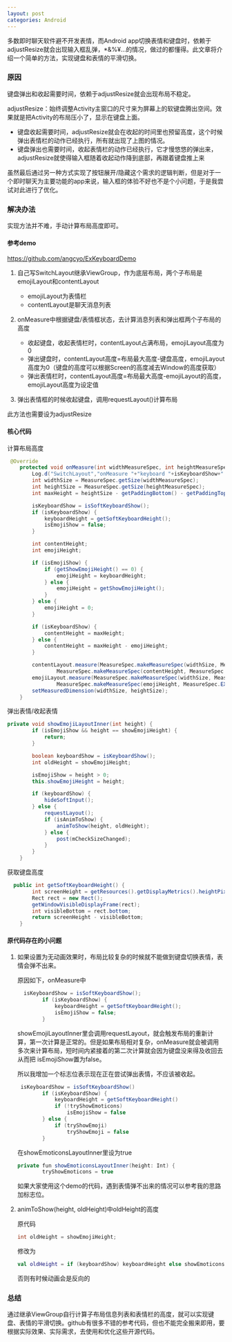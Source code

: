 ```yaml
---
layout: post
categories: Android
---
```


多数即时聊天软件避不开发表情，而Android app切换表情和键盘时，依赖于adjustResize就会出现输入框乱弹，*&%¥…的情况，做过的都懂得。此文章将介绍一个简单的方法，实现键盘和表情的平滑切换。

### 原因

键盘弹出和收起需要时间，依赖于adjustResize就会出现布局不稳定。

adjustResize：始终调整Activity主窗口的尺寸来为屏幕上的软键盘腾出空间。效果就是把Activity的布局压小了，显示在键盘上面。

+ 键盘收起需要时间，adjustResize就会在收起的时间里也预留高度，这个时候弹出表情栏的动作已经执行，所有就出现了上图的情况。
+ 键盘弹出也需要时间，收起表情栏的动作已经执行，它才慢悠悠的弹出来，adjustResize就使得输入框随着收起动作降到底部，再跟着键盘推上来



虽然最后通过另一种方式实现了按钮展开/隐藏这个需求的逻辑判断，但是对于一个即时聊天为主要功能的app来说，输入框的体验不好也不是个小问题，于是我尝试对此进行了优化。



### 解决办法

实现方法并不难，手动计算布局高度即可。

#### 参考demo

https://github.com/angcyo/ExKeyboardDemo

1. 自己写SwitchLayout继承ViewGroup，作为底层布局，两个子布局是emojiLayout和contentLayout
   + emojiLayout为表情栏
   + contentLayout是聊天消息列表

2. onMeasure中根据键盘/表情框状态，去计算消息列表和弹出框两个子布局的高度
   + 收起键盘，收起表情栏时，contentLayout占满布局，emojiLayout高度为0
   + 弹出键盘时，contentLayout高度=布局最大高度-键盘高度，emojiLayout高度为0（键盘的高度可以根据Screen的高度减去Window的高度获取）
   + 弹出表情栏时，contentLayout高度=布局最大高度-emojiLayout的高度，emojiLayout高度为设定值
3. 弹出表情框的时候收起键盘，调用requestLayout()计算布局

此方法也需要设为adjustResize



#### 核心代码

计算布局高度

```java
 @Override
    protected void onMeasure(int widthMeasureSpec, int heightMeasureSpec) {
        Log.d("SwitchLayout","onMeasure "+"keyboard "+isKeyboardShow+" emoji "+isEmojiShow);
        int widthSize = MeasureSpec.getSize(widthMeasureSpec);
        int heightSize = MeasureSpec.getSize(heightMeasureSpec);
        int maxHeight = heightSize - getPaddingBottom() - getPaddingTop();

        isKeyboardShow = isSoftKeyboardShow();
        if (isKeyboardShow) {
            keyboardHeight = getSoftKeyboardHeight();
            isEmojiShow = false;
        }

        int contentHeight;
        int emojiHeight;

        if (isEmojiShow) {
            if (getShowEmojiHeight() == 0) {
                emojiHeight = keyboardHeight;
            } else {
                emojiHeight = getShowEmojiHeight();
            }
        } else {
            emojiHeight = 0;
        }

        if (isKeyboardShow) {
            contentHeight = maxHeight;
        } else {
            contentHeight = maxHeight - emojiHeight;
        }

        contentLayout.measure(MeasureSpec.makeMeasureSpec(widthSize, MeasureSpec.EXACTLY),
                MeasureSpec.makeMeasureSpec(contentHeight, MeasureSpec.EXACTLY));
        emojiLayout.measure(MeasureSpec.makeMeasureSpec(widthSize, MeasureSpec.EXACTLY),
                MeasureSpec.makeMeasureSpec(emojiHeight, MeasureSpec.EXACTLY));
        setMeasuredDimension(widthSize, heightSize);
    }
```

弹出表情/收起表情

```java
private void showEmojiLayoutInner(int height) {
        if (isEmojiShow && height == showEmojiHeight) {
            return;
        }

        boolean keyboardShow = isKeyboardShow();
        int oldHeight = showEmojiHeight;

        isEmojiShow = height > 0;
        this.showEmojiHeight = height;

        if (keyboardShow) {
            hideSoftInput();
        } else {
            requestLayout();
            if (isAnimToShow) {
                animToShow(height, oldHeight);
            } else {
                post(mCheckSizeChanged);
            }
        }
    }
```

获取键盘高度

```java
  public int getSoftKeyboardHeight() {
        int screenHeight = getResources().getDisplayMetrics().heightPixels;
        Rect rect = new Rect();
        getWindowVisibleDisplayFrame(rect);
        int visibleBottom = rect.bottom;
        return screenHeight - visibleBottom;
    }
```



#### 原代码存在的小问题

1. 如果设置为无动画效果时，布局比较复杂的时候就不能做到键盘切换表情，表情会弹不出来。

   原因如下，onMeasure中

   ```java
     isKeyboardShow = isSoftKeyboardShow();
           if (isKeyboardShow) {
               keyboardHeight = getSoftKeyboardHeight();
               isEmojiShow = false;
           }
   
   ```

   showEmojiLayoutInner里会调用requestLayout，就会触发布局的重新计算，第一次计算是正常的。但是如果布局相对复杂，onMeasure就会被调用多次来计算布局，短时间内紧接着的第二次计算就会因为键盘没来得及收回去从而把 isEmojiShow置为false。

   所以我增加一个标志位表示现在正在尝试弹出表情，不应该被收起。

   ```java
    isKeyboardShow = isSoftKeyboardShow()
           if (isKeyboardShow) {
               keyboardHeight = getSoftKeyboardHeight()
               if (!tryShowEmoticons)
                   isEmojiShow = false
           } else {
               if (tryShowEmoji)
                   tryShowEmoji = false
           }
   ```

   在showEmoticonsLayoutInner里设为true

   ```java
   private fun showEmoticonsLayoutInner(height: Int) {
           tryShowEmoticons = true
   ```

   如果大家使用这个demo的代码，遇到表情弹不出来的情况可以参考我的思路加标志位。

2. animToShow(height, oldHeight)中oldHeight的高度

   原代码

   ```java
   int oldHeight = showEmojiHeight;
   ```

   修改为

   ```kotlin
   val oldHeight = if (keyboardShow) keyboardHeight else showEmoticonsHeight
   ```

   否则有时候动画会是反向的



### 总结

通过继承ViewGroup自行计算子布局信息列表和表情栏的高度，就可以实现键盘、表情的平滑切换。github有很多不错的参考代码，但也不能完全搬来即用，要根据实际效果、实际需求，去使用和优化这些开源代码。

